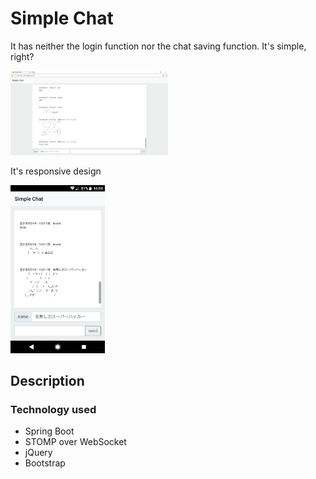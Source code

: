 # Simple Chat
It has neither the login function nor the chat saving function. It's simple, right?

<img src="img/img1.png" width="50%">

It's responsive design

<img src="img/img2.png" width="30%">

## Description
### Technology used
- Spring Boot
- STOMP over WebSocket
- jQuery
- Bootstrap

